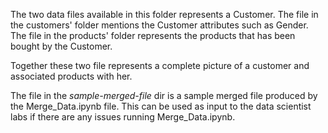The two data files available in this folder represents a Customer. 
The file in the customers' folder mentions the Customer attributes such as Gender. 
The file in the products' folder represents the products that has been bought by the Customer.

Together these two file represents a complete picture of a customer and associated products with her.

The file in the *sample-merged-file* dir is a sample merged file produced by the Merge_Data.ipynb file. This can be used as input to the data scientist labs if there are any issues running Merge_Data.ipynb.